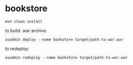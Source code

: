 bookstore
=========

    mvn clean install

to build .war archive.

    asadmin deploy --name bookstore target/path-to-war.war

to redeploy:

    asadmin redeploy --name bookstore target/path-to-war.war


